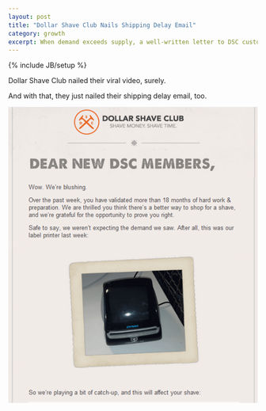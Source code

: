 ```yaml
---
layout: post
title: "Dollar Shave Club Nails Shipping Delay Email"
category: growth 
excerpt: When demand exceeds supply, a well-written letter to DSC customers.   
---
```

{% include JB/setup %}

Dollar Shave Club nailed their viral video, surely.

And with that, they just nailed their shipping delay email, too.

![Dollar Shave Club Email](/assets/images/dollar-shave-club-email.png)

<a href="https://plus.google.com/+VincentBarr0?rel=author"></a>